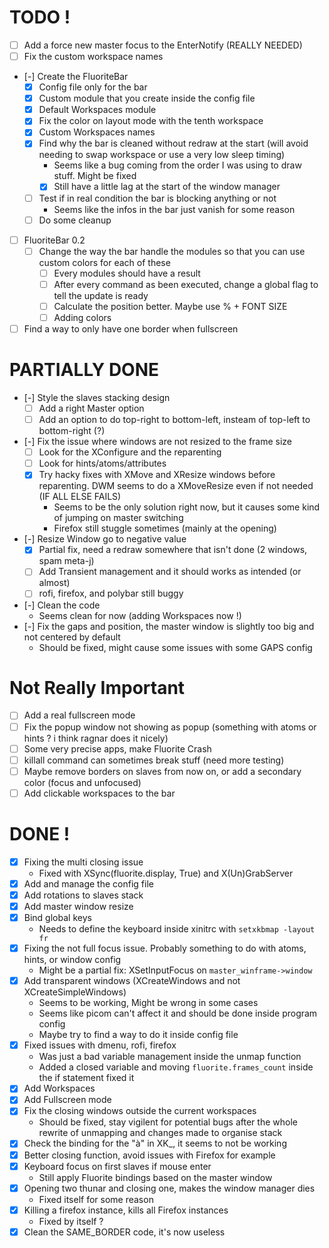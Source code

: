 # TODO !
- [ ] Add a force new master focus to the EnterNotify (REALLY NEEDED)
- [ ] Fix the custom workspace names
- [-] Create the FluoriteBar
    - [x] Config file only for the bar
    - [x] Custom module that you create inside the config file
    - [x] Default Workspaces module
    - [x] Fix the color on layout mode with the tenth workspace
    - [x] Custom Workspaces names
    - [x] Find why the bar is cleaned without redraw at the start (will avoid needing to swap workspace or use a very low sleep timing)
        - Seems like a bug coming from the order I was using to draw stuff. Might be fixed
        - [x] Still have a little lag at the start of the window manager
    - [ ] Test if in real condition the bar is blocking anything or not
        - Seems like the infos in the bar just vanish for some reason
    - [ ] Do some cleanup
- [ ] FluoriteBar 0.2
    - [ ] Change the way the bar handle the modules so that you can use custom colors for each of these
        - [ ] Every modules should have a result
        - [ ] After every command as been executed, change a global flag to tell the update is ready
        - [ ] Calculate the position better. Maybe use % + FONT SIZE
        - [ ] Adding colors
- [ ] Find a way to only have one border when fullscreen

# PARTIALLY DONE
- [-] Style the slaves stacking design
    - [ ] Add a right Master option
    - [ ] Add an option to do top-right to bottom-left, insteam of top-left to bottom-right (?) 
- [-] Fix the issue where windows are not resized to the frame size
    - [ ] Look for the XConfigure and the reparenting
    - [ ] Look for hints/atoms/attributes
    - [x] Try hacky fixes with XMove and XResize windows before reparenting. DWM seems to do a XMoveResize even if not needed (IF ALL ELSE FAILS) 
        - Seems to be the only solution right now, but it causes some kind of jumping on master switching
        - Firefox still stuggle sometimes (mainly at the opening)
- [-] Resize Window go to negative value
    - [x] Partial fix, need a redraw somewhere that isn't done (2 windows, spam meta-j)
    - [ ] Add Transient management and it should works as intended (or almost)
    - [ ] rofi, firefox, and polybar still buggy
- [-] Clean the code
    - Seems clean for now (adding Workspaces now !)
- [-] Fix the gaps and position, the master window is slightly too big and not centered by default
    - Should be fixed, might cause some issues with some GAPS config

# Not Really Important
- [ ] Add a real fullscreen mode
- [ ] Fix the popup window not showing as popup (something with atoms or hints ? i think ragnar does it nicely)
- [ ] Some very precise apps, make Fluorite Crash
- [ ] killall command can sometimes break stuff (need more testing)
- [ ] Maybe remove borders on slaves from now on, or add a secondary color (focus and unfocused)
- [ ] Add clickable workspaces to the bar

# DONE !
- [x] Fixing the multi closing issue
    - Fixed with XSync(fluorite.display, True) and X(Un)GrabServer
- [x] Add and manage the config file
- [x] Add rotations to slaves stack
- [x] Add master window resize
- [x] Bind global keys
    - Needs to define the keyboard inside xinitrc with `setxkbmap -layout fr`
- [x] Fixing the not full focus issue. Probably something to do with atoms, hints, or window config
    - Might be a partial fix: XSetInputFocus on `master_winframe->window`
- [x] Add transparent windows (XCreateWindows and not XCreateSimpleWindows)
    - Seems to be working, Might be wrong in some cases
    - Seems like picom can't affect it and should be done inside program config
    - Maybe try to find a way to do it inside config file
- [x] Fixed issues with dmenu, rofi, firefox
    - Was just a bad variable management inside the unmap function
    - Added a closed variable and moving `fluorite.frames_count` inside the if statement fixed it
- [x] Add Workspaces
- [x] Add Fullscreen mode
- [x] Fix the closing windows outside the current workspaces
    - Should be fixed, stay vigilent for potential bugs after the whole rewrite of unmapping and changes made to organise stack
- [x] Check the binding for the "à" in XK_, it seems to not be working
- [x] Better closing function, avoid issues with Firefox for example
- [x] Keyboard focus on first slaves if mouse enter
    - Still apply Fluorite bindings based on the master window
- [x] Opening two thunar and closing one, makes the window manager dies
    - Fixed itself for some reason
- [x] Killing a firefox instance, kills all Firefox instances
    - Fixed by itself ?
- [x] Clean the SAME_BORDER code, it's now useless
